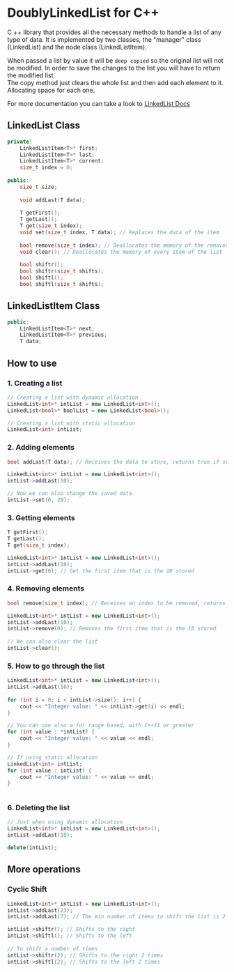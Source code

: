 # DoublyLinkedList for C++
C ++ library that provides all the necessary methods to handle a list of any type of data. It is implemented by two classes, the "manager" class (LinkedList) and the node class (LinkedListItem).

When passed a list by value it will be `deep copied` so the original list will not be modified. In order to save the changes to the list you will have to return the modified list.  
The copy method just clears the whole list and then add each element to it. Allocating space for each one.  

For more documentation you can take a look to [LinkedList Docs](https://freddyjs.github.io/LinkedList_CPP/)  

## LinkedList Class
```c++
private:
    LinkedListItem<T>* first;
    LinkedListItem<T>* last;
    LinkedListItem<T>* current;
    size_t index = 0;
    
public:
    size_t size;
    
    void addLast(T data);
    
    T getFirst();
    T getLast();
    T get(size_t index);
    void set(size_t index, T data); // Replaces the data of the item
    
    bool remove(size_t index); // Deallocates the memory of the removed item
    void clear(); // Deallocates the memory of every item of the list
    
    bool shiftr();
    bool shiftr(size_t shifts);
    bool shiftl();
    bool shiftl(size_t shifts);
```

## LinkedListItem Class
```c++
public:
    LinkedListItem<T>* next;
    LinkedListItem<T>* previous;
    T data;

```

## How to use

### 1. Creating a list
```c++
// Creating a list with dynamic allocation
LinkedList<int>* intList = new LinkedList<int>();
LinkedList<bool>* boolList = new LinkedList<bool>();

// Creating a list with static allocation
LinkedList<int> intList;
```
### 2. Adding elements
```c++
bool addLast(T data); // Receives the data to store, returns true if success

LinkedList<int>* intList = new LinkedList<int>();
intList->addLast(10);

// Now we can also change the saved data
intList->set(0, 20);
```
### 3. Getting elements
```c++
T getFirst();
T getLast();
T get(size_t index);

LinkedList<int>* intList = new LinkedList<int>();
intList->addLast(10);
intList->get(0); // Get the first item that is the 10 stored
```
### 4. Removing elements
```c++
bool remove(size_t index); // Receives an index to be removed, returns true if success

LinkedList<int>* intList = new LinkedList<int>();
intList->addLast(10);
intList->remove(0); // Removes the first item that is the 10 stored
    
// We can also clear the list
intList->clear();
```
### 5. How to go through the list
```c++
LinkedList<int>* intList = new LinkedList<int>();
intList->addLast(10);
    
for (int i = 0; i < intList->size(); i++) {
    cout << "Integer value: " << intList->get(i) << endl;
}

// You can use also a for range based, with C++11 or greater
for (int value : *intList) {
    cout << "Integer value: " << value << endl;
}

// If using static allocation
LinkedList<int> intList;
for (int value : intList) {
    cout << "Integer value: " << value << endl;
}
   
```
### 6. Deleting the list
```c++
// Just when using dynamic allocation
LinkedList<int>* intList = new LinkedList<int>();
intList->addLast(10);

delete(intList);
```
## More operations
###  Cyclic Shift
```c++
LinkedList<int>* intList = new LinkedList<int>();
intList->addLast(23);
intList->addLast(7); // The min number of items to shift the list is 2 

intList->shiftr(); // Shifts to the right
intList->shiftl(); // Shifts to the left
    
// To shift a number of times
intList->shiftr(2); // Shifts to the right 2 times
intList->shiftl(2); // Shifts to the left 2 times
```
